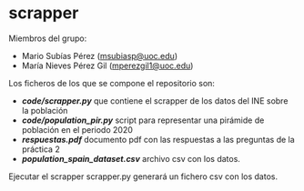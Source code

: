# scrapper
Miembros del grupo:

* Mario Subías Pérez (msubiasp@uoc.edu)
* María Nieves Pérez Gil (mperezgil1@uoc.edu)

Los ficheros de los que se compone el repositorio son:

* ***code/scrapper.py*** que contiene el scrapper de los datos del INE sobre la población
* ***code/population_pir.py*** script para representar una pirámide de población en el periodo 2020
* ***respuestas.pdf*** documento pdf con las respuestas a las preguntas de la práctica 2
* ***population_spain_dataset.csv*** archivo csv con los datos.

Ejecutar el scrapper scrapper.py generará un fichero csv con los datos.
